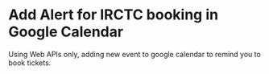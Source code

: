 # Add Alert for IRCTC booking in Google Calendar

Using Web  APIs only, adding new event to google calendar to remind you to book tickets. 
